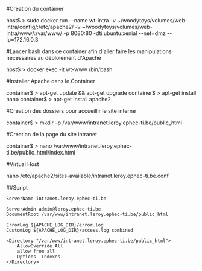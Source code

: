 #Creation du container

host$ > sudo docker run --name wt-intra -v ~/woodytoys/volumes/web-intra/config/:/etc/apache2/ -v ~/woodytoys/volumes/web-intra/www/:/var/www/ -p 8080:80 -dti ubuntu:xenial --net=dmz --ip=172.16.0.3

#Lancer bash dans ce container afin d'aller faire les manipulations nécessaires au déploiement d'Apache

host$ > docker exec -it wt-www /bin/bash

#Installer Apache dans le Container

container$ > apt-get update && apt-get upgrade
container$ > apt-get install nano
container$ > apt-get install apache2

#Création des dossiers pour accueillir le site interne

container$ > mkdir –p /var/www/intranet.leroy.ephec-ti.be/public_html

#Création de la page du site intranet

container$ > nano /var/www/intranet.leroy.ephec-ti.be/public_html/index.html

#Virtual Host

nano /etc/apache2/sites-available/intranet.leroy.ephec-ti.be.conf

##Script

    ServerName intranet.leroy.ephec-ti.be

    ServerAdmin admin@leroy.ephec-ti.be
    DocumentRoot /var/www/intranet.leroy.ephec-ti.be/public_html

    ErrorLog ${APACHE_LOG_DIR}/error.log
    CustomLog ${APACHE_LOG_DIR}/access.log combined
    
    <Directory "/var/www/intranet.leroy.ephec-ti.be/public_html">
        AllowOverride All
        allow from all
        Options -Indexes
    </Directory>